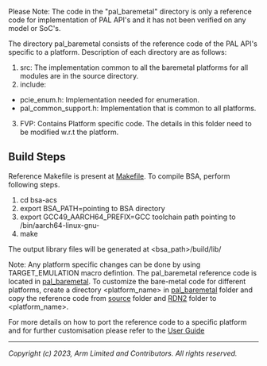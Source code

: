 
Please Note: The code in the "pal_baremetal" directory is only a reference code for implementation of PAL API's and it has not been verified on any model or SoC's.

The directory pal_baremetal consists of the reference code of the PAL API's specific to a platform.
Description of each directory are as follows:

1. src: The implementation common to all the baremetal platforms for all modules are in the source directory.
2. include:
  -  pcie_enum.h: Implementation needed for enumeration.
  -  pal_common_support.h: Implementation that is common to all platforms.
3. FVP: Contains Platform specific code. The details in this folder need to be modified w.r.t the platform.

## Build Steps

Reference Makefile is present at [Makefile](../../Makefile). To compile BSA, perform following steps.
1. cd bsa-acs
2. export BSA_PATH=pointing to BSA directory
3. export GCC49_AARCH64_PREFIX=GCC toolchain path pointing to /bin/aarch64-linux-gnu-
4. make

The output library files will be generated at <bsa_path>/build/lib/

Note: Any platform specific changes can be done by using TARGET_EMULATION macro defintion. The pal_baremetal reference code is located in [pal_baremetal](.). To customize the bare-metal code for different platforms, create a directory <platform_name> in [pal_baremetal](.) folder and copy the reference code from [source](src) folder and [RDN2](FVP/RDN2) folder to <platform_name>.

For more details on how to port the reference code to a specific platform and for further customisation please refer to the [User Guide](../../docs/Arm_BSA_ACS_Bare-metal_User_Guide.pdf)

-----------------

*Copyright (c) 2023, Arm Limited and Contributors. All rights reserved.*
